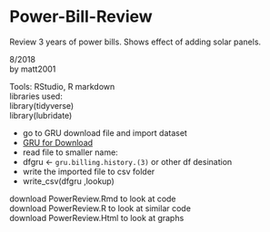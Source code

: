 # Power-Bill-Review
Review 3 years of power bills. Shows effect of adding solar panels.


8/2018  
by matt2001   

Tools: RStudio, R markdown  
libraries used:  
library(tidyverse)  
library(lubridate)  


* go to GRU download file and import dataset  
* [GRU for Download](https://www.gru.com/)  
* read file to smaller name:  
* dfgru <- `gru.billing.history.(3)` or other df desination  
* write the imported file to csv folder  
* write_csv(dfgru ,lookup)  


download PowerReview.Rmd to look at code  
download PowerReview.R to look at similar code  
download PowerReview.Html to look at graphs  
